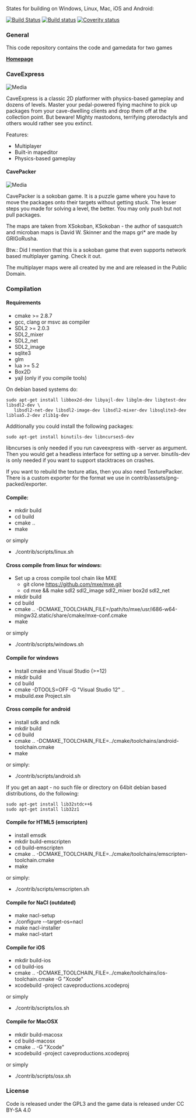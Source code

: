 States for building on Windows, Linux, Mac, iOS and Android:

[![Build Status](https://travis-ci.org/mgerhardy/caveexpress.svg?branch=master)](https://travis-ci.org/mgerhardy/caveexpress)
[![Build status](https://ci.appveyor.com/api/projects/status/5milbiquto4e6u2t?svg=true)](https://ci.appveyor.com/project/mgerhardy/caveexpress)
[![Coverity status](https://scan.coverity.com/projects/5927/badge.svg)](https://scan.coverity.com/projects/mgerhardy-caveexpress)

### General

This code repository contains the code and gamedata for two games

**[Homepage](http://www.caveproductions.org/)**

### CaveExpress

![Media](https://github.com/mgerhardy/caveexpress/raw/master/contrib/assets/media/caveexpress/950x500.png)

CaveExpress is a classic 2D platformer with physics-based gameplay
and dozens of levels. Master your pedal-powered flying machine to
pick up packages from your cave-dwelling clients and drop them off
at the collection point. But beware! Mighty mastodons, terrifying
pterodactyls and others would rather see you extinct.

Features:
* Multiplayer
* Built-in mapeditor
* Physics-based gameplay


#### CavePacker

![Media](https://github.com/mgerhardy/caveexpress/raw/master/contrib/assets/media/cavepacker/screenshot-microban3.png)

CavePacker is a sokoban game.
It is a puzzle game where you have to move the packages onto their targets without getting stuck. The lesser steps you made for solving a level, the better.
You may only push but not pull packages.

The maps are taken from XSokoban, KSokoban - the author of sasquatch and microban maps is David W. Skinner and the maps gri* are made by GRIGoRusha.

Btw.: Did I mention that this is a sokoban game that even supports network based multiplayer gaming. Check it out.

The multiplayer maps were all created by me and are released in the Public Domain.

### Compilation

#### Requirements
* cmake >= 2.8.7
* gcc, clang or msvc as compiler
* SDL2 >= 2.0.3
* SDL2_mixer
* SDL2_net
* SDL2_image
* sqlite3
* glm
* lua >= 5.2
* Box2D
* yajl (only if you compile tools)

On debian based systems do:

    sudo apt-get install libbox2d-dev libyajl-dev libglm-dev libgtest-dev libsdl2-dev \
       libsdl2-net-dev libsdl2-image-dev libsdl2-mixer-dev libsqlite3-dev liblua5.2-dev zlib1g-dev

Additionally you could install the following packages:

    sudo apt-get install binutils-dev libncurses5-dev

libncurses is only needed if you run caveexpress with -server as argument. Then you would get a headless interface for setting up a server.
binutils-dev is only needed if you want to support stacktraces on crashes.

If you want to rebuild the texture atlas, then you also need TexturePacker. There is a custom exporter for the format we use in contrib/assets/png-packed/exporter.

#### Compile:
* mkdir build
* cd build
* cmake ..
* make

or simply

* ./contrib/scripts/linux.sh

#### Cross compile from linux for windows:
* Set up a cross compile tool chain like MXE
  * git clone https://github.com/mxe/mxe.git
  * cd mxe && make sdl2 sdl2_image sdl2_mixer box2d sdl2_net
* mkdir build
* cd build
* cmake .. -DCMAKE_TOOLCHAIN_FILE=/path/to/mxe/usr/i686-w64-mingw32.static/share/cmake/mxe-conf.cmake
* make

or simply

* ./contrib/scripts/windows.sh

#### Compile for windows
* Install cmake and Visual Studio (>=12)
* mkdir build
* cd build
* cmake -DTOOLS=OFF -G "Visual Studio 12" ..
* msbuild.exe Project.sln

#### Cross compile for android
* install sdk and ndk
* mkdir build
* cd build
* cmake .. -DCMAKE_TOOLCHAIN_FILE=../cmake/toolchains/android-toolchain.cmake
* make

or simply:

* ./contrib/scripts/android.sh

If you get an aapt - no such file or directory on 64bit debian based
distributions, do the following:

    sudo apt-get install lib32stdc++6
    sudo apt-get install lib32z1

#### Compile for HTML5 (emscripten)
* install emsdk
* mkdir build-emscripten
* cd build-emscripten
* cmake .. -DCMAKE_TOOLCHAIN_FILE=../cmake/toolchains/emscripten-toolchain.cmake
* make

or simply:

* ./contrib/scripts/emscripten.sh

#### Compile for NaCl (outdated)
* make nacl-setup
* ./configure --target-os=nacl
* make nacl-installer
* make nacl-start

#### Compile for iOS
* mkdir build-ios
* cd build-ios
* cmake .. -DCMAKE_TOOLCHAIN_FILE=../cmake/toolchains/ios-toolchain.cmake -G "Xcode"
* xcodebuild -project caveproductions.xcodeproj

or simply

* ./contrib/scripts/ios.sh

#### Compile for MacOSX
* mkdir build-macosx
* cd build-macosx
* cmake .. -G "Xcode"
* xcodebuild -project caveproductions.xcodeproj

or simply

* ./contrib/scripts/osx.sh

### License
Code is released under the GPL3 and the game data is released under CC BY-SA 4.0
